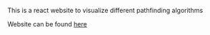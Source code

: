 This is a react website to visualize different pathfinding algorithms

Website can be found [here](https://charliecrosley.github.io/React-Pathfinder/)
